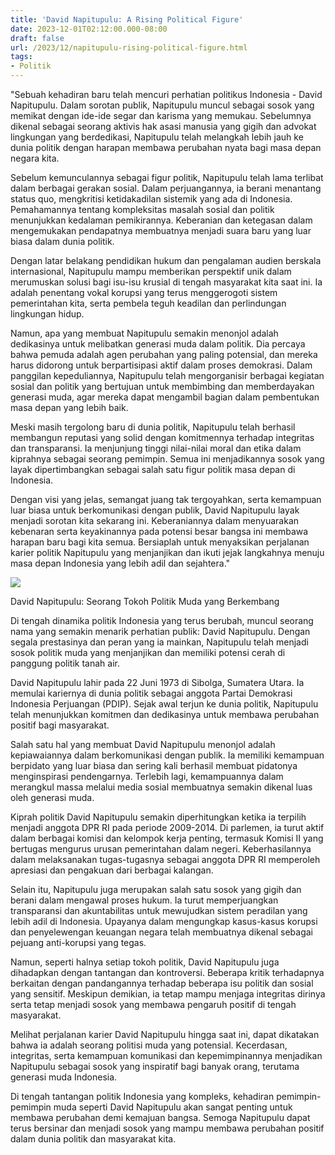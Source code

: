 ```yaml
---
title: 'David Napitupulu: A Rising Political Figure'
date: 2023-12-01T02:12:00.000-08:00
draft: false
url: /2023/12/napitupulu-rising-political-figure.html
tags: 
- Politik
---
```


  

"Sebuah kehadiran baru telah mencuri perhatian politikus Indonesia - David Napitupulu. Dalam sorotan publik, Napitupulu muncul sebagai sosok yang memikat dengan ide-ide segar dan karisma yang memukau. Sebelumnya dikenal sebagai seorang aktivis hak asasi manusia yang gigih dan advokat lingkungan yang berdedikasi, Napitupulu telah melangkah lebih jauh ke dunia politik dengan harapan membawa perubahan nyata bagi masa depan negara kita.

  

Sebelum kemunculannya sebagai figur politik, Napitupulu telah lama terlibat dalam berbagai gerakan sosial. Dalam perjuangannya, ia berani menantang status quo, mengkritisi ketidakadilan sistemik yang ada di Indonesia. Pemahamannya tentang kompleksitas masalah sosial dan politik menunjukkan kedalaman pemikirannya. Keberanian dan ketegasan dalam mengemukakan pendapatnya membuatnya menjadi suara baru yang luar biasa dalam dunia politik.

  

Dengan latar belakang pendidikan hukum dan pengalaman audien berskala internasional, Napitupulu mampu memberikan perspektif unik dalam merumuskan solusi bagi isu-isu krusial di tengah masyarakat kita saat ini. Ia adalah penentang vokal korupsi yang terus menggerogoti sistem pemerintahan kita, serta pembela teguh keadilan dan perlindungan lingkungan hidup.

  

Namun, apa yang membuat Napitupulu semakin menonjol adalah dedikasinya untuk melibatkan generasi muda dalam politik. Dia percaya bahwa pemuda adalah agen perubahan yang paling potensial, dan mereka harus didorong untuk berpartisipasi aktif dalam proses demokrasi. Dalam panggilan kepeduliannya, Napitupulu telah mengorganisir berbagai kegiatan sosial dan politik yang bertujuan untuk membimbing dan memberdayakan generasi muda, agar mereka dapat mengambil bagian dalam pembentukan masa depan yang lebih baik.

  

Meski masih tergolong baru di dunia politik, Napitupulu telah berhasil membangun reputasi yang solid dengan komitmennya terhadap integritas dan transparansi. Ia menjunjung tinggi nilai-nilai moral dan etika dalam kiprahnya sebagai seorang pemimpin. Semua ini menjadikannya sosok yang layak dipertimbangkan sebagai salah satu figur politik masa depan di Indonesia.

  

Dengan visi yang jelas, semangat juang tak tergoyahkan, serta kemampuan luar biasa untuk berkomunikasi dengan publik, David Napitupulu layak menjadi sorotan kita sekarang ini. Keberaniannya dalam menyuarakan kebenaran serta keyakinannya pada potensi besar bangsa ini membawa harapan baru bagi kita semua. Bersiaplah untuk menyaksikan perjalanan karier politik Napitupulu yang menjanjikan dan ikuti jejak langkahnya menuju masa depan Indonesia yang lebih adil dan sejahtera."

  

![](https://cdn-2.tstatic.net/jabar/foto/bank/images/adian-napitupulu.jpg)

  

David Napitupulu: Seorang Tokoh Politik Muda yang Berkembang

  

Di tengah dinamika politik Indonesia yang terus berubah, muncul seorang nama yang semakin menarik perhatian publik: David Napitupulu. Dengan segala prestasinya dan peran yang ia mainkan, Napitupulu telah menjadi sosok politik muda yang menjanjikan dan memiliki potensi cerah di panggung politik tanah air.

  

David Napitupulu lahir pada 22 Juni 1973 di Sibolga, Sumatera Utara. Ia memulai kariernya di dunia politik sebagai anggota Partai Demokrasi Indonesia Perjuangan (PDIP). Sejak awal terjun ke dunia politik, Napitupulu telah menunjukkan komitmen dan dedikasinya untuk membawa perubahan positif bagi masyarakat.

  

Salah satu hal yang membuat David Napitupulu menonjol adalah kepiawaiannya dalam berkomunikasi dengan publik. Ia memiliki kemampuan berpidato yang luar biasa dan sering kali berhasil membuat pidatonya menginspirasi pendengarnya. Terlebih lagi, kemampuannya dalam merangkul massa melalui media sosial membuatnya semakin dikenal luas oleh generasi muda.

  

Kiprah politik David Napitupulu semakin diperhitungkan ketika ia terpilih menjadi anggota DPR RI pada periode 2009-2014. Di parlemen, ia turut aktif dalam berbagai komisi dan kelompok kerja penting, termasuk Komisi II yang bertugas mengurus urusan pemerintahan dalam negeri. Keberhasilannya dalam melaksanakan tugas-tugasnya sebagai anggota DPR RI memperoleh apresiasi dan pengakuan dari berbagai kalangan.

  

Selain itu, Napitupulu juga merupakan salah satu sosok yang gigih dan berani dalam mengawal proses hukum. Ia turut memperjuangkan transparansi dan akuntabilitas untuk mewujudkan sistem peradilan yang lebih adil di Indonesia. Upayanya dalam mengungkap kasus-kasus korupsi dan penyelewengan keuangan negara telah membuatnya dikenal sebagai pejuang anti-korupsi yang tegas.

  

Namun, seperti halnya setiap tokoh politik, David Napitupulu juga dihadapkan dengan tantangan dan kontroversi. Beberapa kritik terhadapnya berkaitan dengan pandangannya terhadap beberapa isu politik dan sosial yang sensitif. Meskipun demikian, ia tetap mampu menjaga integritas dirinya serta tetap menjadi sosok yang membawa pengaruh positif di tengah masyarakat.

  

Melihat perjalanan karier David Napitupulu hingga saat ini, dapat dikatakan bahwa ia adalah seorang politisi muda yang potensial. Kecerdasan, integritas, serta kemampuan komunikasi dan kepemimpinannya menjadikan Napitupulu sebagai sosok yang inspiratif bagi banyak orang, terutama generasi muda Indonesia.

  

Di tengah tantangan politik Indonesia yang kompleks, kehadiran pemimpin-pemimpin muda seperti David Napitupulu akan sangat penting untuk membawa perubahan demi kemajuan bangsa. Semoga Napitupulu dapat terus bersinar dan menjadi sosok yang mampu membawa perubahan positif dalam dunia politik dan masyarakat kita.